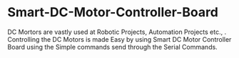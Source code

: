 # Smart-DC-Motor-Controller-Board
DC Mortors are vastly used at Robotic Projects, Automation Projects etc., . Controlling the DC Motors is made Easy by using Smart DC Motor Controller Board using the Simple commands send through the Serial Commands.
